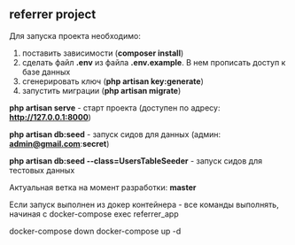 ## referrer project

Для запуска проекта необходимо:
1) поставить зависимости (**composer install**)
2) сделать файл **.env** из файла **.env.example**. В нем прописать доступ к базе данных
3) сгенерировать ключ (**php artisan key:generate**)
4) запустить миграции (**php artisan migrate**)

**php artisan serve** - старт проекта (доступен по адресу: **http://127.0.0.1:8000**)

**php artisan db:seed** - запуск сидов для данных (админ: **admin@gmail.com**:**secret**)

**php artisan db:seed --class=UsersTableSeeder** - запуск сидов для тестовых данных

Актуальная ветка на момент разработки: **master**

Если запуск выполнен из докер контейнера - все команды выполнять, начиная с docker-compose exec referrer_app

docker-compose down
docker-compose up -d
